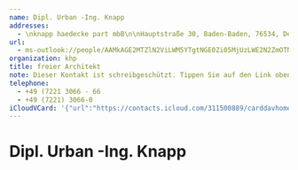 ```yaml
---
name: Dipl. Urban -Ing. Knapp
addresses:
  - \nknapp haedecke part mbB\n\nHauptstraße 30, Baden-Baden, 76534, Deutschland
url:
  - ms-outlook://people/AAMkAGE2MTZlN2ViLWM5YTgtNGE0Zi05MjUzLWE2N2ZmOTNiNzU1NwBGAAAAAAATi9mlcaWmRrOUSDPipn7pBwDaKeY3E0WlQqDBzbWTDvYeAAAAqKThAADaKeY3E0WlQqDBzbWTDvYeAAABQjFGAAA=?accountKey=8f7e2b1612c1987325fb966238129f30&accountExportedAt=559252279.911066
organization: khp
title: freier Architekt
note: Dieser Kontakt ist schreibgeschützt. Tippen Sie auf den Link oben\, umihn in Outlook zu bearbeiten.
telephone:
  - +49 (7221 3066 - 66
  - +49 (7221) 3066-0
iCloudVCard: '{"url":"https://contacts.icloud.com/311500889/carddavhome/card/9B5D6870-08C4-4CB2-A5B8-E7F387014478.vcf","etag":"\"kmfhaufd\"","data":"BEGIN:VCARD\r\nVERSION:3.0\r\nFN:\r\nN:-Ing. Knapp;Urban;;Dipl.;\r\nUID:B54A2CFA-BA9E-49E5-AEF1-1D2C04A15937\r\nADR:;;\\nknapp haedecke part mbB\\n\\nHauptstraße 30;Baden-Baden;;76534;Deutsc\r\n hland;\r\nitem2.X-ABLABEL:Outlook\r\nPRODID:-//Apple Inc.//iOS 11.4.1//EN\r\nREV:2025-04-03T22:17:51Z\r\nURL:ms-outlook://people/AAMkAGE2MTZlN2ViLWM5YTgtNGE0Zi05MjUzLWE2N2ZmOTNiNzU\r\n 1NwBGAAAAAAATi9mlcaWmRrOUSDPipn7pBwDaKeY3E0WlQqDBzbWTDvYeAAAAqKThAADaKeY3E0\r\n WlQqDBzbWTDvYeAAABQjFGAAA=?accountKey=8f7e2b1612c1987325fb966238129f30&acco\r\n untExportedAt=559252279.911066\r\nORG:khp;\r\nTITLE:freier Architekt\r\nNOTE:Dieser Kontakt ist schreibgeschützt. Tippen Sie auf den Link oben\\, um\r\n ihn in Outlook zu bearbeiten.\r\nTEL:+49 (7221 3066 - 66\r\nTEL:+49 (7221) 3066-0\r\nEND:VCARD"}'
---
```

# Dipl. Urban -Ing. Knapp